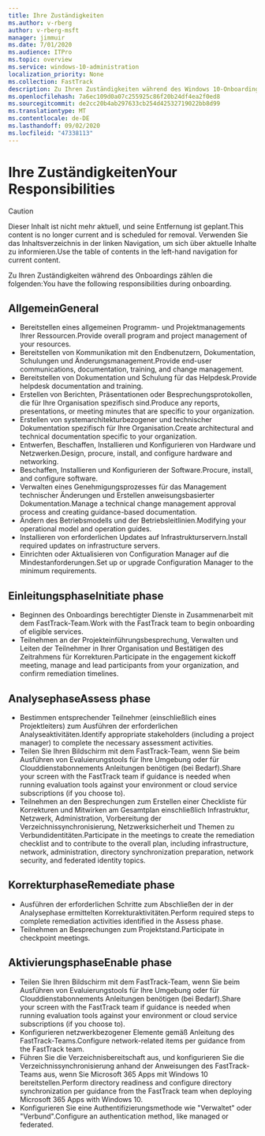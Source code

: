 ```yaml
---
title: Ihre Zuständigkeiten
ms.author: v-rberg
author: v-rberg-msft
manager: jimmuir
ms.date: 7/01/2020
ms.audience: ITPro
ms.topic: overview
ms.service: windows-10-administration
localization_priority: None
ms.collection: FastTrack
description: Zu Ihren Zuständigkeiten während des Windows 10-Onboardings zählen die folgenden.
ms.openlocfilehash: 7a6ec109d0a07c255925c86f20b24df4ea2f0ed8
ms.sourcegitcommit: de2cc20b4ab297633cb254d42532719022bb8d99
ms.translationtype: MT
ms.contentlocale: de-DE
ms.lasthandoff: 09/02/2020
ms.locfileid: "47338113"
---
```

# <a name="your-responsibilities"></a><span data-ttu-id="d9a92-103">Ihre Zuständigkeiten</span><span class="sxs-lookup"><span data-stu-id="d9a92-103">Your Responsibilities</span></span>
> [!CAUTION]
> <span data-ttu-id="d9a92-104">Dieser Inhalt ist nicht mehr aktuell, und seine Entfernung ist geplant.</span><span class="sxs-lookup"><span data-stu-id="d9a92-104">This content is no longer current and is scheduled for removal.</span></span> <span data-ttu-id="d9a92-105">Verwenden Sie das Inhaltsverzeichnis in der linken Navigation, um sich über aktuelle Inhalte zu informieren.</span><span class="sxs-lookup"><span data-stu-id="d9a92-105">Use the table of contents in the left-hand navigation for current content.</span></span>

<span data-ttu-id="d9a92-106">Zu Ihren Zuständigkeiten während des Onboardings zählen die folgenden:</span><span class="sxs-lookup"><span data-stu-id="d9a92-106">You have the following responsibilities during onboarding.</span></span>

## <a name="general"></a><span data-ttu-id="d9a92-107">Allgemein</span><span class="sxs-lookup"><span data-stu-id="d9a92-107">General</span></span>

- <span data-ttu-id="d9a92-108">Bereitstellen eines allgemeinen Programm- und Projektmanagements Ihrer Ressourcen.</span><span class="sxs-lookup"><span data-stu-id="d9a92-108">Provide overall program and project management of your resources.</span></span>
- <span data-ttu-id="d9a92-109">Bereitstellen von Kommunikation mit den Endbenutzern, Dokumentation, Schulungen und Änderungsmanagement.</span><span class="sxs-lookup"><span data-stu-id="d9a92-109">Provide end-user communications, documentation, training, and change management.</span></span>
- <span data-ttu-id="d9a92-110">Bereitstellen von Dokumentation und Schulung für das Helpdesk.</span><span class="sxs-lookup"><span data-stu-id="d9a92-110">Provide helpdesk documentation and training.</span></span>
- <span data-ttu-id="d9a92-111">Erstellen von Berichten, Präsentationen oder Besprechungsprotokollen, die für Ihre Organisation spezifisch sind.</span><span class="sxs-lookup"><span data-stu-id="d9a92-111">Produce any reports, presentations, or meeting minutes that are specific to your organization.</span></span>
- <span data-ttu-id="d9a92-112">Erstellen von systemarchitekturbezogener und technischer Dokumentation spezifisch für Ihre Organisation.</span><span class="sxs-lookup"><span data-stu-id="d9a92-112">Create architectural and technical documentation specific to your organization.</span></span>
- <span data-ttu-id="d9a92-113">Entwerfen, Beschaffen, Installieren und Konfigurieren von Hardware und Netzwerken.</span><span class="sxs-lookup"><span data-stu-id="d9a92-113">Design, procure, install, and configure hardware and networking.</span></span>
- <span data-ttu-id="d9a92-114">Beschaffen, Installieren und Konfigurieren der Software.</span><span class="sxs-lookup"><span data-stu-id="d9a92-114">Procure, install, and configure software.</span></span>
- <span data-ttu-id="d9a92-115">Verwalten eines Genehmigungsprozesses für das Management technischer Änderungen und Erstellen anweisungsbasierter Dokumentation.</span><span class="sxs-lookup"><span data-stu-id="d9a92-115">Manage a technical change management approval process and creating guidance-based documentation.</span></span>
- <span data-ttu-id="d9a92-116">Ändern des Betriebsmodells und der Betriebsleitlinien.</span><span class="sxs-lookup"><span data-stu-id="d9a92-116">Modifying your operational model and operation guides.</span></span>
- <span data-ttu-id="d9a92-117">Installieren von erforderlichen Updates auf Infrastrukturservern.</span><span class="sxs-lookup"><span data-stu-id="d9a92-117">Install required updates on infrastructure servers.</span></span>
- <span data-ttu-id="d9a92-118">Einrichten oder Aktualisieren von Configuration Manager auf die Mindestanforderungen.</span><span class="sxs-lookup"><span data-stu-id="d9a92-118">Set up or upgrade Configuration Manager to the minimum requirements.</span></span>

## <a name="initiate-phase"></a><span data-ttu-id="d9a92-119">Einleitungsphase</span><span class="sxs-lookup"><span data-stu-id="d9a92-119">Initiate phase</span></span>

- <span data-ttu-id="d9a92-120">Beginnen des Onboardings berechtigter Dienste in Zusammenarbeit mit dem FastTrack-Team.</span><span class="sxs-lookup"><span data-stu-id="d9a92-120">Work with the FastTrack team to begin onboarding of eligible services.</span></span>
- <span data-ttu-id="d9a92-121">Teilnehmen an der Projekteinführungsbesprechung, Verwalten und Leiten der Teilnehmer in Ihrer Organisation und Bestätigen des Zeitrahmens für Korrekturen.</span><span class="sxs-lookup"><span data-stu-id="d9a92-121">Participate in the engagement kickoff meeting, manage and lead participants from your organization, and confirm remediation timelines.</span></span>

## <a name="assess-phase"></a><span data-ttu-id="d9a92-122">Analysephase</span><span class="sxs-lookup"><span data-stu-id="d9a92-122">Assess phase</span></span>

- <span data-ttu-id="d9a92-123">Bestimmen entsprechender Teilnehmer (einschließlich eines Projektleiters) zum Ausführen der erforderlichen Analyseaktivitäten.</span><span class="sxs-lookup"><span data-stu-id="d9a92-123">Identify appropriate stakeholders (including a project manager) to complete the necessary assessment activities.</span></span>
- <span data-ttu-id="d9a92-124">Teilen Sie Ihren Bildschirm mit dem FastTrack-Team, wenn Sie beim Ausführen von Evaluierungstools für Ihre Umgebung oder für Clouddienstabonnements Anleitungen benötigen (bei Bedarf).</span><span class="sxs-lookup"><span data-stu-id="d9a92-124">Share your screen with the FastTrack team if guidance is needed when running evaluation tools against your environment or cloud service subscriptions (if you choose to).</span></span>
- <span data-ttu-id="d9a92-125">Teilnehmen an den Besprechungen zum Erstellen einer Checkliste für Korrekturen und Mitwirken am Gesamtplan einschließlich Infrastruktur, Netzwerk, Administration, Vorbereitung der Verzeichnissynchronisierung, Netzwerksicherheit und Themen zu Verbundidentitäten.</span><span class="sxs-lookup"><span data-stu-id="d9a92-125">Participate in the meetings to create the remediation checklist and to contribute to the overall plan, including infrastructure, network, administration, directory synchronization preparation, network security, and federated identity topics.</span></span>

## <a name="remediate-phase"></a><span data-ttu-id="d9a92-126">Korrekturphase</span><span class="sxs-lookup"><span data-stu-id="d9a92-126">Remediate phase</span></span>

- <span data-ttu-id="d9a92-127">Ausführen der erforderlichen Schritte zum Abschließen der in der Analysephase ermittelten Korrekturaktivitäten.</span><span class="sxs-lookup"><span data-stu-id="d9a92-127">Perform required steps to complete remediation activities identified in the Assess phase.</span></span>
- <span data-ttu-id="d9a92-128">Teilnehmen an Besprechungen zum Projektstand.</span><span class="sxs-lookup"><span data-stu-id="d9a92-128">Participate in checkpoint meetings.</span></span>

## <a name="enable-phase"></a><span data-ttu-id="d9a92-129">Aktivierungsphase</span><span class="sxs-lookup"><span data-stu-id="d9a92-129">Enable phase</span></span>

- <span data-ttu-id="d9a92-130">Teilen Sie Ihren Bildschirm mit dem FastTrack-Team, wenn Sie beim Ausführen von Evaluierungstools für Ihre Umgebung oder für Clouddienstabonnements Anleitungen benötigen (bei Bedarf).</span><span class="sxs-lookup"><span data-stu-id="d9a92-130">Share your screen with the FastTrack team if guidance is needed when running evaluation tools against your environment or cloud service subscriptions (if you choose to).</span></span>
- <span data-ttu-id="d9a92-131">Konfigurieren netzwerkbezogener Elemente gemäß Anleitung des FastTrack-Teams.</span><span class="sxs-lookup"><span data-stu-id="d9a92-131">Configure network-related items per guidance from the FastTrack team.</span></span>
- <span data-ttu-id="d9a92-132">Führen Sie die Verzeichnisbereitschaft aus, und konfigurieren Sie die Verzeichnissynchronisierung anhand der Anweisungen des FastTrack-Teams aus, wenn Sie Microsoft 365 Apps mit Windows 10 bereitstellen.</span><span class="sxs-lookup"><span data-stu-id="d9a92-132">Perform directory readiness and configure directory synchronization per guidance from the FastTrack team when deploying Microsoft 365 Apps with Windows 10.</span></span>
- <span data-ttu-id="d9a92-133">Konfigurieren Sie eine Authentifizierungsmethode wie "Verwaltet" oder "Verbund".</span><span class="sxs-lookup"><span data-stu-id="d9a92-133">Configure an authentication method, like managed or federated.</span></span>

